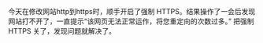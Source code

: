 今天在修改网站http到https时，顺手开启了强制 HTTPS。结果操作了一会后发现网站打不开了，一直提示“该网页无法正常运作，将您重定向的次数过多。”
把强制 HTTPS 关了，发现问题就解决了。